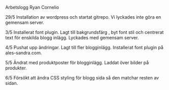 Arbetslogg Ryan Cornelio

29/5 
Installation av wordpress och startat gitrepo. Vi lyckades inte göra en gemensam server.

3/5
Installerat font plugin. Lagt till bakgrundsfärg , byt font stil och centrerat text för enskilda blogg inlägg.
Lyckades med gemensam server.

4/5
Pushat upp ändringar. Lagt till fler blogginlägg. Installerat font plugin på ales-sandra.com.

5/5
Ändrat med produktposter för blogginlägg. Laddat över bilder på produkter.

6/5
Försökt att ändra CSS styling för blogg sida så den matchar resten av sidan.
